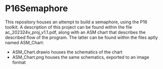 # P16Semaphore

This repository houses an attempt to build a semaphore, using the P16 toolkit. A description of this project can be found within the file ac_202324v_proj_v1.1.pdf, along with an ASM chart that describes the described flow of the program. The latter can be found within the files aptly named ASM_Chart:
- ASM_Chart.drawio houses the schematics of the chart
- ASM_Chart.png houses the same schematics, exported to an image format
